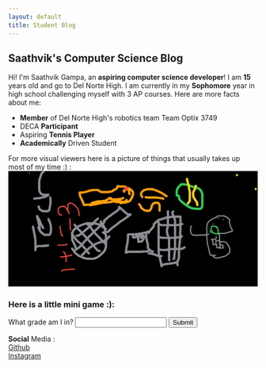 ```yaml
---
layout: default
title: Student Blog
---
```


## Saathvik's Computer Science Blog
Hi! I'm Saathvik Gampa, an **aspiring computer science developer**! I am **15** years old and go to Del Norte High. I am currently in my **Sophomore** year in high school challenging myself with 3 AP courses. Here are more facts about me:
- **Member** of Del Norte High's robotics team Team Optix 3749
- DECA **Participant**
- Aspiring **Tennis Player**
- **Academically** Driven Student

For more visual viewers here is a picture of things that usually takes up most of my time :) :
![pictureAboutMyself](IMG_3876.jpg)


### Here is a little mini game :):
<div>
<script>
    var question = 1
        function checkInput() {
            var userInput = document.getElementById("userInput").value;
            if (userInput == "sophomore" && question == 1) {
                document.getElementById("questionLabel").textContent = "What school do I go to?"
                document.getElementById("userInput").value = ""
                question = question + 1
            }
            if (userInput == "DNHS" && question == 2) {
                document.getElementById("questionLabel").textContent = "What do I want to major in?"
                document.getElementById("userInput").value = ""
                question = question + 1
                }
             if (userInput == "computer science" && question == 3) {
                alert("You got everything right!")
                }
        }
    </script>
    <label id = "questionLabel" for="userInput">What grade am I in?</label>
    <input type="text" id="userInput">
    <button onclick="checkInput()">Submit</button>
</div> 

**Social** Media :  
[Github](https://github.com/SGTech08)  
[Instagram](https://instagram.com/saathvikg08)  


